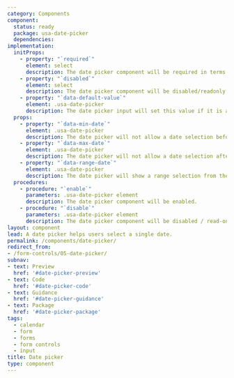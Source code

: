 ```yaml
---
category: Components
component:
  status: ready
  package: usa-date-picker
  dependencies:
implementation:
  initProps:
    - property: "`required`"
      element: select
      description: The date picker component will be required in terms of native form validation.
    - property: "`disabled`"
      element: select
      description: The date picker component will be disabled/readonly. You can re-enable by executing the enable procedure on the component.
    - property: "`data-default-value`"
      element: .usa-date-picker
      description: The date picker input will set this value if it is a valid date. The date should be in the format `YYYY-MM-DD`.
  props:
    - property: "`data-min-date`"
      element: .usa-date-picker
      description: The date picker will not allow a date selection before this date. The date should be in the format `YYYY-MM-DD`. Typing in an earlier date will cause native form validation error. A default min date or `0000-01-01` is used as a default.
    - property: "`data-max-date`"
      element: .usa-date-picker
      description: The date picker will not allow a date selection after this date. The date should be in the format `YYYY-MM-DD`. Typing in a later date will cause native form validation error. There is no default maximum date.
    - property: "`data-range-date`"
      element: .usa-date-picker
      description: The date picker will show a range selection from the range date. The date should be in the format `YYYY-MM-DD`.
  procedures:
    - procedure: "`enable`"
      parameters: .usa-date-picker element
      description: The date picker component will be enabled.
    - procedure: "`disable`"
      parameters: .usa-date-picker element
      description: The date picker component will be disabled / read-only.
layout: component
lead: A date picker helps users select a single date.
permalink: /components/date-picker/
redirect_from:
- /form-controls/05-date-picker/
subnav:
- text: Preview
  href: '#date-picker-preview'
- text: Code
  href: '#date-picker-code'
- text: Guidance
  href: '#date-picker-guidance'
- text: Package
  href: '#date-picker-package'
tags:
  - calendar
  - form
  - forms
  - form controls
  - input
title: Date picker
type: component
---
```

